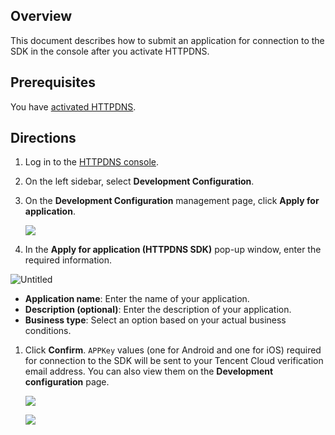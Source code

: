 

## **Overview**

This document describes how to submit an application for connection to the SDK in the console after you activate HTTPDNS.

## **Prerequisites**

You have [activated HTTPDNS](https://intl.cloud.tencent.com/document/product/1130/44461).

## **Directions**

1. Log in to the [HTTPDNS console](https://console.intl.cloud.tencent.com/httpdns).
2. On the left sidebar, select **Development Configuration**.
3. On the **Development Configuration** management page, click **Apply for application**.
   
    ![](https://qcloudimg.tencent-cloud.cn/raw/0655a3817eb49867544a649cffee55b2.png)
    
4. In the **Apply for application (HTTPDNS SDK)** pop-up window, enter the required information.

![Untitled](https://qcloudimg.tencent-cloud.cn/raw/13522e4e6e2a96915e514b8d1960b515.png)

- **Application name**: Enter the name of your application.
- **Description (optional)**: Enter the description of your application.
- **Business type**: Select an option based on your actual business conditions.
1. Click **Confirm**. `APPKey` values (one for Android and one for iOS) required for connection to the SDK will be sent to your Tencent Cloud verification email address. You can also view them on the **Development configuration** page.
   
    ![](https://qcloudimg.tencent-cloud.cn/raw/cf9c549d38354ae45859694e5f6e3931.png)
    
    ![](https://qcloudimg.tencent-cloud.cn/raw/fbcc5ee8f8a63fa8f5aace5a93584bfe.png)
